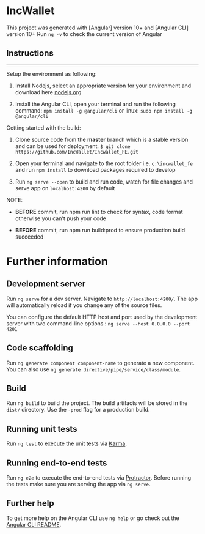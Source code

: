 # IncWallet

This project was generated with [Angular] version 10+ and [Angular CLI] version 10+
Run `ng -v` to check the current version of Angular


## Instructions
------------

Setup the environment as following:

1.  Install Nodejs, select an appropriate version for your environment and download here [nodejs.org](https://nodejs.org/en/)
    
2.  Install the Angular CLI, open your terminal and run the following command: `npm install -g @angular/cli`
or linux: `sudo npm install -g @angular/cli`

Getting started with the build:

1.  Clone source code from the **master** branch which is a stable version and can be used for deployment.
`$ git clone https://github.com/IncWallet/Incwallet_FE.git` 
    
2.  Open your terminal and navigate to the root folder i.e. `c:\incwallet_fe` and run `npm install` to download packages required to develop
    
3.  Run `ng serve --open` to build and run code, watch for file changes and serve app on `localhost:4200` by default
    

NOTE:

*   **BEFORE** commit, run npm run lint to check for syntax, code format otherwise you can't push your code
    
*   **BEFORE** commit, run npm run build:prod to ensure production build succeeded

# Further information

## Development server

Run `ng serve` for a dev server. Navigate to `http://localhost:4200/`. The app will automatically reload if you change any of the source files.

You can configure the default HTTP host and port used by the development server with two command-line options :
`ng serve --host 0.0.0.0 --port 4201`

## Code scaffolding

Run `ng generate component component-name` to generate a new component. You can also use `ng generate directive/pipe/service/class/module`.

## Build

Run `ng build` to build the project. The build artifacts will be stored in the `dist/` directory. Use the `-prod` flag for a production build.

## Running unit tests

Run `ng test` to execute the unit tests via [Karma](https://karma-runner.github.io).

## Running end-to-end tests

Run `ng e2e` to execute the end-to-end tests via [Protractor](http://www.protractortest.org/).
Before running the tests make sure you are serving the app via `ng serve`.

## Further help

To get more help on the Angular CLI use `ng help` or go check out the [Angular CLI README](https://github.com/angular/angular-cli/blob/master/README.md).

